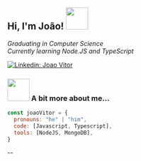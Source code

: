 <h2> Hi, I'm João! <img src="https://media.giphy.com/media/1fj8441ZGHV2FSc6pe/giphy.gif" width="50"></h2>
<!-- <img align='right' src="https://media.giphy.com/media/iIGT8Y1rOYhBpdHh1C/giphy.gif" width="230"> -->
<p><em>Graduating in Computer Science</br>Currently learning Node.JS and TypeScript
</em></p>

[![Linkedin: Joao Vitor](https://img.shields.io/badge/-joaovitor-blue?style=flat-square&logo=Linkedin&logoColor=white&link=https://www.linkedin.com/in/jvgalvao/)](https://www.linkedin.com/in/jvgalvao/)



### <img src="https://media.giphy.com/media/iNphtOxComEMFqedWw/giphy.gif" width="50"> A bit more about me...  

```javascript
const joaoVitor = {
  pronouns: "he" | "him",
  code: [Javascript, Typescript],
  tools: [NodeJS, MongoDB],
}
```


--
